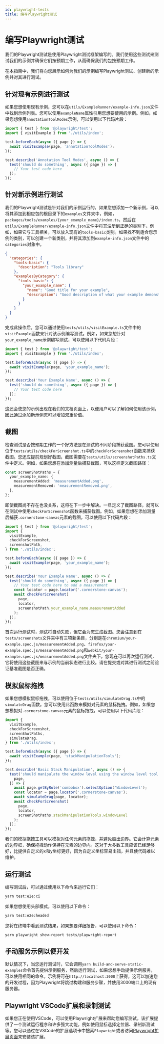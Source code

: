```yaml
---
id: playwright-tests
title: 编写Playwright测试
---
```


# 编写Playwright测试

我们的Playwright测试是使用Playwright测试框架编写的。我们使用这些测试来测试我们的示例并确保它们按预期工作，从而确保我们的包按预期工作。

在本指南中，我们将向您展示如何为我们的示例编写Playwright测试、创建新的示例并对其进行测试。

## 针对现有示例进行测试

如果您想使用现有示例，您可以在`utils/ExampleRunner/example-info.json`文件中找到示例列表。您可以使用`exampleName`属性引用您想要使用的示例。例如，如果您想使用`annotationToolModes`示例，可以使用以下代码片段：

```ts
import { test } from '@playwright/test';
import { visitExample } from './utils/index';

test.beforeEach(async ({ page }) => {
  await visitExample(page, 'annotationToolModes');
});

test.describe('Annotation Tool Modes', async () => {
  test('should do something', async ({ page }) => {
    // Your test code here
  });
});
```

## 针对新示例进行测试

我们的Playwright测试是针对我们的示例运行的，如果您想添加一个新示例，可以将其添加到相应包的根目录下的`examples`文件夹中，例如，`packages/tools/examples/{your_example_name}/index.ts`，然后在`utils/ExampleRunner/example-info.json`文件中将其注册到正确的类别下，例如，如果它与工具相关，可以放入现有的`tools-basic`类别。如果找不到适合您示例的类别，可以创建一个新类别，并将其添加到`example-info.json`文件中的`categories`对象中。

```json
{
  "categories": {
    "tools-basic": {
      "description": "Tools library"
    },
    "examplesByCategory": {
      "tools-basic": {
        "your_example_name": {
          "name": "Good title for your example",
          "description": "Good description of what your example demonstrates"
        }
      }
    }
  }
}
```

完成此操作后，您可以通过使用`tests/utils/visitExample.ts`文件中的`visitExample`函数来针对该示例编写测试。例如，如果您想针对`your_example_name`示例编写测试，可以使用以下代码片段：

```ts
import { test } from '@playwright/test';
import { visitExample } from './utils/index';

test.beforeEach(async ({ page }) => {
  await visitExample(page, 'your_example_name');
});

test.describe('Your Example Name', async () => {
  test('should do something', async ({ page }) => {
    // Your test code here
  });
});
```

这还会使您的示例出现在我们的文档页面上，以便用户可以了解如何使用该示例，因此通过添加新示例您可以增加双重价值。

## 截图

检查测试是否按预期工作的一个好方法是在测试的不同阶段捕获截图。您可以使用位于`tests/utils/checkForScreenshot.ts`中的`checkForScreenshot`函数来捕获截图。您还应提前规划好截图，截图需要在`tests/utils/screenshotPaths.ts`文件中定义。例如，如果您想在添加测量后捕获截图，可以这样定义截图路径：

```ts
const screenShotPaths = {
  your_example_name: {
    measurementAdded: 'measurementAdded.png',
    measurementRemoved: 'measurementRemoved.png',
  },
};
```

即使截图尚不存在也没关系，这将在下一步中解决。一旦定义了截图路径，就可以在测试中使用`checkForScreenshot`函数来捕获截图。例如，如果您想在添加测量后捕获`.cornerstone-canvas`元素的截图，可以使用以下代码片段：

```ts
import { test } from '@playwright/test';
import {
  visitExample,
  checkForScreenshot,
  screenshotPath,
} from './utils/index';

test.beforeEach(async ({ page }) => {
  await visitExample(page, 'your_example_name');
});

test.describe('Your Example Name', async () => {
  test('should do something', async ({ page }) => {
    // Your test code here to add a measurement
    const locator = page.locator('.cornerstone-canvas');
    await checkForScreenshot(
      page,
      locator,
      screenshotPath.your_example_name.measurementAdded
    );
  });
});
```

首次运行测试时，测试将自动失败，但它会为您生成截图。您会注意到在`tests/screenshots`文件夹中有三项新条目，分别是在`chromium/your-example.spec.js/measurementAdded.png`、`firefox/your-example.spec.js/measurementAdded.png`和`webkit/your-example.spec.js/measurementAdded.png`文件夹下。您现在可以再次运行测试，它将使用这些截图来与示例的当前状态进行比较。请在提交或对其进行测试之前验证基准截图是否正确。

## 模拟鼠标拖拽

如果您想模拟鼠标拖拽，可以使用位于`tests/utils/simulateDrag.ts`中的`simulateDrag`函数。您可以使用此函数来模拟对元素的鼠标拖拽。例如，如果您想模拟对`.cornerstone-canvas`元素的鼠标拖拽，可以使用以下代码片段：

```ts
import {
  visitExample,
  checkForScreenshot,
  screenShotPaths,
  simulateDrag,
} from './utils/index';

test.beforeEach(async ({ page }) => {
  await visitExample(page, 'stackManipulationTools');
});

test.describe('Basic Stack Manipulation', async () => {
  test('should manipulate the window level using the window level tool', async ({
    page,
  }) => {
    await page.getByRole('combobox').selectOption('WindowLevel');
    const locator = page.locator('.cornerstone-canvas');
    await simulateDrag(page, locator);
    await checkForScreenshot(
      page,
      locator,
      screenShotPaths.stackManipulationTools.windowLevel
    );
  });
});
```

我们的模拟拖拽工具可以模拟对任何元素的拖拽，并避免超出边界。它会计算元素的边界框，确保拖拽动作保持在元素的边界内。这对于大多数工具应该已经足够好，比提供自定义的x和y坐标更好，因为自定义坐标容易出错，并且使代码难以维护。

## 运行测试

编写测试后，可以通过使用以下命令来运行它们：

```bash
yarn test:e2e:ci
```

如果您想使用头部模式，可以使用以下命令：

```bash
yarn test:e2e:headed
```

您将在终端中看到测试结果，如果想要详细报告，可以使用以下命令：

```bash
yarn playwright show-report tests/playwright-report
```

## 手动服务示例以便开发

默认情况下，当您运行测试时，它会调用`yarn build-and-serve-static-examples`命令首先提供示例服务，然后运行测试，如果您想手动提供示例服务，可以使用相同的命令。示例将可在`http://localhost:3000`上获得。这可以加速您的开发过程，因为Playwright将跳过构建和服务步骤，并使用3000端口上的现有服务器。

## Playwright VSCode扩展和录制测试

如果您正在使用VSCode，可以使用Playwright扩展来帮助您编写测试。该扩展提供了一个测试运行程序和许多强大功能，例如使用鼠标选择定位器、录制新测试等。您可以通过在VSCode的扩展选项卡中搜索`Playwright`或者访问[Playwright扩展页面](https://marketplace.visualstudio.com/items?itemName=ms-playwright.playwright)来安装该扩展。

<!-- <div style={{padding:"56.25% 0 0 0", position:"relative"}}>
    <iframe src="https://player.vimeo.com/video/949208495?badge=0&amp;autopause=0&amp;player_id=0&amp;app_id=58479"
    frameBorder="0" allow="cross-origin-isolated" allowFullScreen style= {{ position:"absolute",top:0,left:0,width:"100%",height:"100%"}} title="Playwright Extension"></iframe>
</div> -->